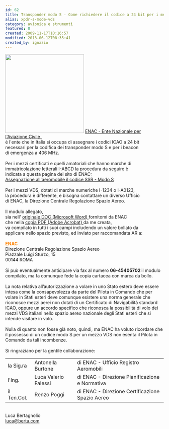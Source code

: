 ```yaml
---
id: 62
title: Transponder modo S - Come richiedere il codice a 24 bit per i mezzi VDS
alias: xpdr-s-mode-vds
category: avionica e strumenti
featured: 0
created: 2009-11-17T10:16:57
modified: 2013-06-12T08:35:41
created_by: ignazio
---
```

<p>
 <img border="0" class="baiaimgleft" src="images/stories/custom/garmin-stak.jpg" width="250"/>
 <a href="http://www.enac-italia.it" target="_blank">
  ENAC - Ente Nazionale per l'Aviazione Civile
 </a>
 ,
 <br/>
 è l'ente che in Italia si occupa di assegnare i codici ICAO a 24 bit
 <br/>
 necessari per la codifica dei transponder modo S e per i beacon
 <br/>
 di emergenza a 406 MHz.
 <br/>
 <br/>
 Per i mezzi certificati e quelli amatoriali che hanno marche di
 <br/>
 immatricolazione letterali I-ABCD la procedura da seguire è
 <br/>
 indicata a questa pagina del sito di ENAC:
 <br/>
 <a href="http://www.enac-italia.it/La_Regolazione_per_la_Sicurezza/Navigabilit-13-/Registrazione_Aeromobili/info151403440.html">
  Assegnazione all'aeromobile il codice SSR - Modo S
 </a>
 <br/>
 <br/>
 Per i mezzi VDS, dotati di marche numeriche I-1234 o I-A0123,
 <br/>
 la procedura è differente, e bisogna contattare un diverso Ufficio
 <br/>
 di ENAC, la Direzione Centrale Regolazione Spazio Aereo.
 <br/>
 <br/>
 Il modulo allegato,
 <br/>
 sia nell'
 <a href="download/doc_download/11-mod-enac-richiesta-codice-univoco-24-bit-doc" target="_blank">
  originale DOC (Microsoft Word)
 </a>
 fornitomi da ENAC
 <br/>
 che nella
 <a href="download/doc_download/12-modenac-richiesta-codice-univoco-24-bit-pdf" target="_blank">
  copia PDF (Adobe Acrobat)
 </a>
 da me creata,
 <br/>
 va compilato in tutti i suoi campi includendo un valore bollato da
 <br/>
 applicare nello spazio previsto, ed inviato per raccomandata AR a:
 <br/>
 <br/>
 <span style="font-weight: bolder; color: #FE8300">
  ENAC
 </span>
 <br/>
 Direzione Centrale Regolazione Spazio Aereo
 <br/>
 Piazzale Luigi Sturzo, 15
 <br/>
 00144 ROMA
 <br/>
 <br/>
 Si può eventualmente anticipare via fax al numero
 <strong>
  06-45405702
 </strong>
 il modulo compilato, ma fa comunque fede la copia cartacea con marca da bollo.
 <br/>
 <br/>
 La nota relativa all’autorizzazione a volare in uno Stato estero deve essere intesa come la consapevolezza da parte del Pilota in Comando che per volare in Stati esteri deve comunque esistere una norma generale che riconosce mezzi aerei non dotati di un Certificato di Navigabilità standard ICAO, oppure un accordo specifico che riconosca la possibilità di volo dei mezzi VDS italiani nello spazio aereo nazionale degli Stati esteri che si intende visitare in volo.
 <br/>
 <br/>
 Nulla di quanto non fosse già noto, quindi, ma ENAC ha voluto ricordare che il possesso di un codice modo S per un mezzo VDS non esenta il Pilota in Comando da tali incombenze.
 <br/>
 <br/>
 Si ringraziano per la gentile collaborazione:
</p>
<table border="0">
 <tbody>
  <tr>
   <td>
    la Sig.ra
   </td>
   <td>
    Antonella Burtone
   </td>
   <td>
    di ENAC - Ufficio Registro Aeromobili
   </td>
  </tr>
  <tr>
   <td>
    l'Ing.
   </td>
   <td>
    Luca Valerio Falessi
   </td>
   <td>
    di ENAC - Direzione Pianificazione e Normativa
   </td>
  </tr>
  <tr>
   <td>
    il Ten.Col.
   </td>
   <td>
    Renzo Poggi
   </td>
   <td>
    di ENAC - Direzione Certificazione Spazio Aereo
   </td>
  </tr>
 </tbody>
</table>
<p>
 <br/>
 Luca Bertagnolio
 <br/>
 <a href="mailto:luca@berta.com">
  luca@berta.com
 </a>
</p>
